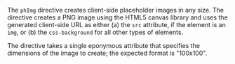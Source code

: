 The `phImg` directive creates client-side placeholder images in any
size. The directive creates a PNG image using the HTML5 canvas library and
uses the generated client-side URL as either (a) the `src` attribute, if the
element is an `img`, or (b) the `css-background` for all other types of
elements.

The directive takes a single eponymous attribute that specifies the dimensions
of the image to create; the expected format is "100x100".
